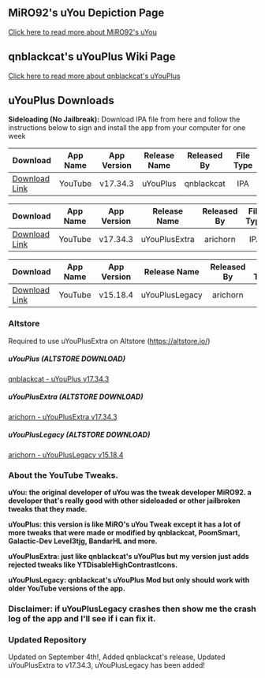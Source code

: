 ## MiRO92's uYou Depiction Page
[Click here to read more about MiRO92's uYou](https://miro92.com/repo/depictions/?p=com.miro.uyou)
## qnblackcat's uYouPlus Wiki Page
[Click here to read more about qnblackcat's uYouPlus](https://github.com/qnblackcat/uYouPlus/wiki)
## uYouPlus Downloads

**Sideloading (No Jailbreak):** 
     Download IPA file from here and follow the instructions below to sign and install the app from your computer for one week
 
   | Download | App Name | App Version | Release Name | Released By | File Type |
   |----------|:------:|:-------:|:------:|:---------:|:---------:|
   | [Download Link](https://github.com/qnblackcat/uYouPlus/releases/download/v17.34.3-2.1/uYouPlus_17.34.3_2.1.ipa) | YouTube | v17.34.3 | uYouPlus | qnblackcat | IPA |
 
   | Download | App Name | App Version | Release Name | Released By | File Type |
   |----------|:------:|:-------:|:------:|:---------:|:---------:|
   | [Download Link](https://github.com/arichorn/uYouPlusExtra/releases/download/v17.34.3-2.1-(132)/uYouPlus_17.34.3_2.1_F2.ipa) | YouTube | v17.34.3 | uYouPlusExtra | arichorn | IPA |
       
   | Download | App Name | App Version | Release Name | Released By | File Type |
   |----------|:------:|:-------:|:----:|:---------:|:---------:|
   | [Download Link](https://github.com/arichorn/uYouPlusExtra/releases/download/v15.18.4-2.1-(140)/uYouPlusExtra_15.18.4_2.1.ipa) | YouTube | v15.18.4 | uYouPlusLegacy | arichorn | IPA |

### Altstore
Required to use uYouPlusExtra on Altstore (https://altstore.io/)

##### uYouPlus (ALTSTORE DOWNLOAD)
[qnblackcat - uYouPlus v17.34.3](https://tinyurl.com/3vjyvwwe)
##### uYouPlusExtra (ALTSTORE DOWNLOAD)
[arichorn - uYouPlusExtra v17.34.3](https://tinyurl.com/4yw25d72)
##### uYouPlusLegacy (ALTSTORE DOWNLOAD)
[arichorn - uYouPlusLegacy v15.18.4 ](https://tinyurl.com/35ybuh42)

### About the YouTube Tweaks.
**uYou: the original developer of uYou was the tweak developer MiRO92. a developer that's really good with other sideloaded or other jailbroken tweaks that they made.**

**uYouPlus: this version is like MiRO's uYou Tweak except it has a lot of more tweaks that were made or modified by qnblackcat, PoomSmart, Galactic-Dev Level3tjg, BandarHL and more.**

**uYouPlusExtra: just like qnblackcat's uYouPlus but my version just adds rejected tweaks like YTDisableHighContrastIcons.**

**uYouPlusLegacy: qnblackcat's uYouPlus Mod but only should work with older YouTube versions of the app.**

### Disclaimer: if uYouPlusLegacy crashes then show me the crash log of the app and I'll see if i can fix it.

### Updated Repository
Updated on September 4th!,
Added qnblackcat's release,
Updated uYouPlusExtra to v17.34.3,
uYouPlusLegacy has been added!
